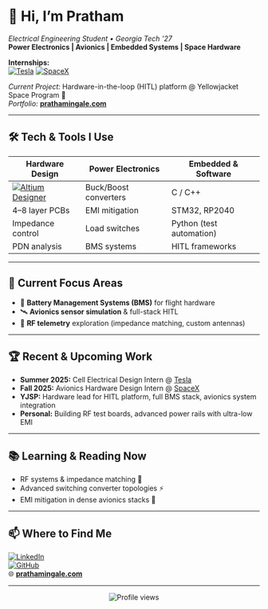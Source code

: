 # 👋 Hi, I’m Pratham

_Electrical Engineering Student • Georgia Tech '27_  
**Power Electronics | Avionics | Embedded Systems | Space Hardware**  

**Internships:**  
[![Tesla](https://img.shields.io/badge/Tesla-black?logo=tesla&logoColor=white&style=for-the-badge)](https://www.tesla.com/) 
[![SpaceX](https://img.shields.io/badge/SpaceX-000000?logo=spacex&logoColor=white&style=for-the-badge)](https://www.spacex.com/)  

_Current Project:_ Hardware-in-the-loop (HITL) platform @ Yellowjacket Space Program 🚀  
_Portfolio:_ [**prathamingale.com**](https://prathamingale.com)

---

## 🛠️ Tech & Tools I Use

| Hardware Design | Power Electronics | Embedded & Software |
| --------------- | ----------------- | ------------------- |
| [![Altium Designer](https://img.shields.io/badge/Altium%20Designer-orange?logo=altiumdesigner&logoColor=white&style=for-the-badge)]() | Buck/Boost converters | C / C++ |
| 4–8 layer PCBs  | EMI mitigation | STM32, RP2040 |
| Impedance control | Load switches | Python (test automation) |
| PDN analysis | BMS systems | HITL frameworks |

---

## 🚀 Current Focus Areas

- 🔋 **Battery Management Systems (BMS)** for flight hardware  
- 🛰️ **Avionics sensor simulation** & full-stack HITL  
- 📡 **RF telemetry** exploration (impedance matching, custom antennas)  

---

## 🏆 Recent & Upcoming Work

- **Summer 2025:** Cell Electrical Design Intern @ [Tesla](https://www.tesla.com/)  
- **Fall 2025:** Avionics Hardware Design Intern @ [SpaceX](https://www.spacex.com/)  
- **YJSP:** Hardware lead for HITL platform, full BMS stack, avionics system integration  
- **Personal:** Building RF test boards, advanced power rails with ultra-low EMI

---

## 📚 Learning & Reading Now

- RF systems & impedance matching 📡  
- Advanced switching converter topologies ⚡  
- EMI mitigation in dense avionics stacks 🚀  

---

## 📫 Where to Find Me

[![LinkedIn](https://img.shields.io/badge/LinkedIn-blue?logo=linkedin&logoColor=white&style=for-the-badge)](https://www.linkedin.com/in/pratham)  
[![GitHub](https://img.shields.io/badge/GitHub-181717?logo=github&logoColor=white&style=for-the-badge)](https://github.com/your-github-username)  
🌐 [**prathamingale.com**](https://prathamingale.com)

---

<p align="center">
  <img src="https://komarev.com/ghpvc/?username=prathamingale49&style=flat-square&color=orange" alt="Profile views" />
</p>
